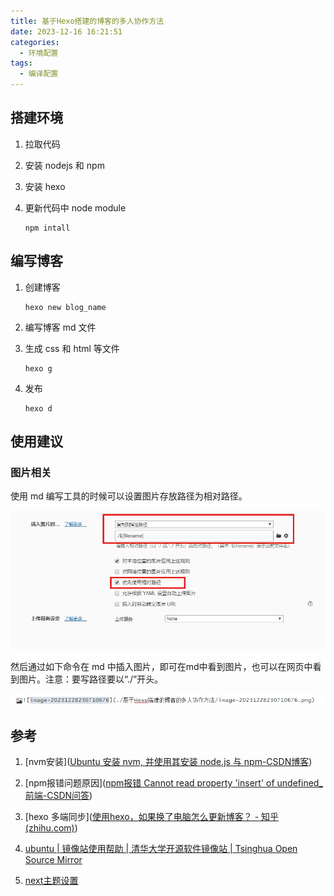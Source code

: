 ```yaml
---
title: 基于Hexo搭建的博客的多人协作方法
date: 2023-12-16 16:21:51
categories:
  - 环境配置
tags:
  - 编译配置
---
```


## 搭建环境

1.  拉取代码

2. 安装 nodejs 和 npm

3. 安装 hexo

4. 更新代码中 node module

   ```
   npm intall
   ```
<!-- more -->
## 编写博客

1. 创建博客

   ```
   hexo new blog_name
   ```

2. 编写博客 md 文件

3. 生成 css 和 html 等文件

   ```
   hexo g
   ```

4. 发布

   ```
   hexo d
   ```

## 使用建议

### 图片相关

使用 md 编写工具的时候可以设置图片存放路径为相对路径。

![image-20231228230710676](./基于Hexo搭建的博客的多人协作方法/image-20231228230710676.png)

然后通过如下命令在 md 中插入图片，即可在md中看到图片，也可以在网页中看到图片。注意：要写路径要以“./”开头。

![image-20231228233550519](./基于Hexo搭建的博客的多人协作方法/image-20231228233550519.png)

## 参考

1. [nvm安装]([Ubuntu 安装 nvm, 并使用其安装 node.js 与 npm-CSDN博客](https://blog.csdn.net/weixin_44623897/article/details/122690638))

2. [npm报错问题原因]([npm报错 Cannot read property 'insert' of undefined_前端-CSDN问答](https://ask.csdn.net/questions/7898679))

3. [hexo 多端同步]([使用hexo，如果换了电脑怎么更新博客？ - 知乎 (zhihu.com)](https://www.zhihu.com/question/21193762/answer/489124966))

4. [ubuntu | 镜像站使用帮助 | 清华大学开源软件镜像站 | Tsinghua Open Source Mirror](https://mirror.tuna.tsinghua.edu.cn/help/ubuntu/)

5. [next主题设置](http://home.ustc.edu.cn/~liujunyan/blog/hexo-next-theme-config/)

   

